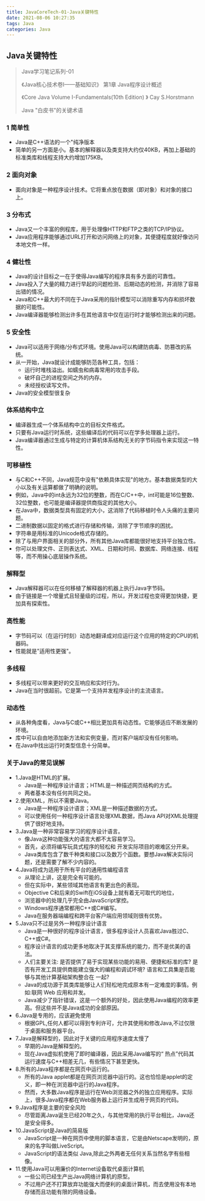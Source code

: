```yaml
---
title: JavaCoreTech-01-Java关键特性
date: 2021-08-06 10:27:35
tags: Java
categories: Java
---
```


Java关键特性
-----------------
>Java学习笔记系列-01
> 
>《Java核心技术卷I——基础知识》 第1章 Java程序设计概述
> 
> 《Core Java Volume I-Fundamentals(10th Edition) 》 Cay S.Horstmann
> 
> Java "白皮书"的关键术语

### 1 简单性
- Java是C++语法的一个"纯净版本
- 简单的另一方面是小。基本的解释器以及类支持大约仅40KB，再加上基础的标准类库和线程支持大约增加175KB。

### 2 面向对象
- 面向对象是一种程序设计技术。它将重点放在数据（即对象）和对象的接口上。

### 3 分布式
- Java又一个丰富的例程库，用于处理像HTTP和FTP之类的TCP/IP协议。
- Java应用程序能够通过URL打开和访问网络上的对象，其便捷程度就好像访问本地文件一样。

### 4 健壮性
- Java的设计目标之一在于使得Java编写的程序具有多方面的可靠性。
- Java投入了大量的精力进行早起的问题检测、后期动态的检测，并消除了容易出错的情况。
- Java和C++最大的不同在于Java采用的指针模型可以消除重写内存和损坏数据的可能性。
- Java编译器能够检测出许多在其他语言中仅在运行时才能够检测出来的问题。

### 5 安全性
- Java可以适用于网络/分布式环境。使用Java可以构建防病毒、防篡改的系统。
- 从一开始，Java就设计成能够防范各种工具，包括：
    - 运行时堆栈溢出。如蠕虫和病毒常用的攻击手段。
    - 破坏自己的进程空间之外的内存。
    - 未经授权读写文件。
- Java的安全模型很复杂

### 体系结构中立
- 编译器生成一个体系结构中立的目标文件格式。
- 只要有Java运行时系统，这些编译后的代码可以在学多处理器上运行。
- Java编译器通过生成与特定的计算机体系结构无关的字节码指令来实现这一特性。

### 可移植性
- 与C和C++不同，Java规范中没有"依赖具体实现"的地方。基本数据类型的大小以及有关运算都做了明确的说明。
- 例如，Java中的int永远为32位的整数，而在C/C++中，int可能是16位整数、32位整数，也可能是编译器提供商指定的其他大小。
- 在Java中，数据类型具有固定的大小，这消除了代码移植时令人头痛的主要问题。
- 二进制数据以固定的格式进行存储和传输，消除了字节顺序的困扰。
- 字符串是用标准的Unicode格式存储的。
- 除了与用户界面相关的部分外，所有其他Java库都能很好地支持平台独立性。
- 你可以处理文件、正则表达式、XML、日期和时间、数据库、网络连接、线程等，而不用操心底层操作系统。

### 解释型
- Java解释器可以在任何移植了解释器的机器上执行Java字节码。
- 由于链接是一个增量式且轻量级的过程，所以，开发过程也变得更加快捷，更加具有探索性。

### 高性能
- 字节码可以（在运行时刻）动态地翻译成对应运行这个应用的特定的CPU的机器码。
- 性能就是"适用性更强"。

### 多线程
- 多线程可以带来更好的交互响应和实时行为。
- Java在当时很超前。它是第一个支持并发程序设计的主流语言。

### 动态性
- 从各种角度看，Java与C或C++相比更加具有动态性。它能够适应不断发展的环境。
- 库中可以自由地添加新方法和实例变量，而对客户端却没有任何影响。
- 在Java中找出运行时类型信息十分简单。

### 关于Java的常见误解

- 1.Java是HTML的扩展。
    - Java是一种程序设计语言；HTML是一种描述网页结构的方式。
    - 两者基本没有任何共同之处。
- 2.使用XML，所以不需要Java。
    - Java是一种程序设计语言；XML是一种描述数据的方式。
    - 可以使用任何一种程序设计语言处理XML数据，而Java API对XML处理提供了很好地支持。
- 3.Java是一种非常容易学习的程序设计语言。
    - 像Java这种功能强大的语言大都不太容易学习。
    - 首先，必须将编写玩具式程序的轻松和 开发实际项目的艰难区分开来。
    - Java类库包含了数千种类和接口以及数万个函数。要想Java解决实际问题，还是需要了解不少内容的。
- 4.Java将成为适用于所有平台的通用性编程语言
    - 从理论上讲，这是完全有可能的。
    - 但在实际中，某些领域其他语言有更出色的表现。
    - Objective C和后来的Swift在iOS设备上就有着无可取代的地位，
    - 浏览器中的处理几乎完全由JavaScript掌控。
    - Windows程序通常都用C++或C#编写。
    - Java在服务器端编程和跨平台客户端应用领域则很有优势。
- 5.Java只不过是另外一种程序设计语言
    - Java是一种很好的程序设计语言，很多程序设计人员喜欢Java胜过C、C++或C#。
    - 程序设计语言的成功更多地取决于其支撑系统的能力，而不是优美的语法。
    - 人们主要关注: 是否提供了易于实现某些功能的易用、便捷和标准的库? 是否有开发工具提供商能建立强大的编程和调试环境? 语言和工具集是否能够与其他计算基础架构整合在 一起?
    - Java的成功源于其类库能够让人们轻松地完成原本有一定难度的事情。例如:联网 Web 应用和并发。
    - Java减少了指针错误，这是一个额外的好处，因此使用Java编程的效率更高。但这些并不是Java成功的全部原因。
- 6.Java是专用的，应该避免使用
    - 根据GPL,任何人都可以得到专利许可，允许其使用和修改Java,不过仅限于桌面和服务器平台。
- 7.Java是解释型的，因此对于关键的应用程序速度太慢了
    - 早期的Java是解释型的。
    - 现在Java虚拟机使用了即时编译器，因此采用Java编写的“ 热点”代码其运行速度与C++相差无几，有些情况下甚至更快。
- 8.所有的Java程序都是在网页中运行的。
    - 所有的Java applet都是在网页浏览器中运行的。这也恰恰是applet的定义，即一种在浏览器中运行的Java程序。
    - 然而，大多数Java程序是运行在Web浏览器之外的独立应用程序。实际上，很多Java程序都在Web服务器上运行并生成用于网页的代码。
- 9.Java程序是主要的安全风险
    - 尽管距离Java诞生已经20年之久，与其他常用的执行平台相比，Java还是安全得多。
- 10.JavaScript是Java的简易版
    - JavaScript是一种在网页中使用的脚本语言，它是由Netscape发明的，原来的名字叫做LiveScript。
    - JavaScript的语法类似 Java,除此之外两者无任何关系当然名字有些相像。
- 11.使用Java可以用廉价的Internet设备取代桌面计算机
    - 一些公司已经生产出Java网络计算机的原型。
    - 不过用户还不打算放弃功能强大而便利的桌面计算机，而去使用没有本地存储而且功能有限的网络设备。 
